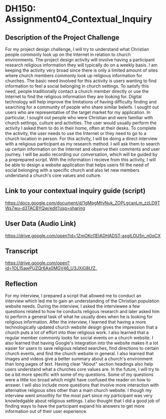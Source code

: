 # DH150: Assignment04_Contextual_Inquiry

## Description of the Project Challenge

For my project design challenge, I will try to understand what Christian people commonly look up on the Internet in relation to church environments. The project design activity will involve having a participant research religious information they will typically do on a weekly basis. I am keeping the activity very broad since there is only a limited amount of sites where church members commonly look up religious information for churches. The basic need involved for this activity is users wanting to find information to feel a social belonging in church settings. To satisfy this need, people traditionally contact a church member directly or use the Internet to find the religious information they are looking for. Digital technology will help improve the limitations of having difficulty finding and searching for a community of people who share similar beleifs. I sought out users who are representative of the target market for my application. In particular, I sought out people who were Christian and were familiar with church settings, culture and activities. The user would usually perform the activity I asked them to do in their home, often at their desks. To complete the activity, the user needs to use the Internet or they need to go to a church location in person. For this activity, I will be doing a direct interview with a religious participant as my research method. I will ask them to search up certain information on the Internet and observe their comments and user journey. I will be audio recording our conversation, which will be guided by a preprepared script. With the information I recieve from this activity, I will be able to design a website application that helps users fill the need of social belonging with a specific church and also let new members understand a church's core values and culture. 

## Link to your contextual inquiry guide (script)

https://docs.google.com/document/d/1gMpgMtvNuk_ZOPLgcanLm_zzLD9TWs7wu-d3TACBYQw/edit?usp=sharing

## User Data (Audio Link)

https://drive.google.com/open?id=1ZmOKcl1EIADHADST-asglLOU5n_n0qCX

## Transcript

https://drive.google.com/open?id=1OL15awPUZQr6As0MGV46_U3JXiG8LfZ_

## Reflection
For my interview, I prepared a script that allowed me to conduct an interview which led me to gain an understanding of the Christian population website needs. During the interview, I asked the interviewee a few questions related to how he conducts religous research and later asked him to perform a general task of what he usually does when he is looking for religious information. After the interview, I learned that having a more technologically updated church website design gives the impression that a church puts a lot of effort into thier religious work. I also learned that a regular member commonly looks for social events on a church website. I also learned that having Google's integration into the website makes it a lot easier for users to save religious related searches, find directions to certain church events, and find the church website in general. I also learned that images and videos give a better summary about a church's environment than long pages of text. Having clear "About" section headings also help users understand what a churches core values are. In the future, I will try to be a bit more specific with some of my questions. Some of my questions were a little too broad which might have confused the reader on how to answer. I will also include more questions that involve more interaction with alternative religious sites other than a main church website. I though my interview went smoothly for the most part since my participant was very knowledgable about religious settings. I also thought that I did a good job of finding ways to have the participant expand his answers to get more information out of their user experience. 
